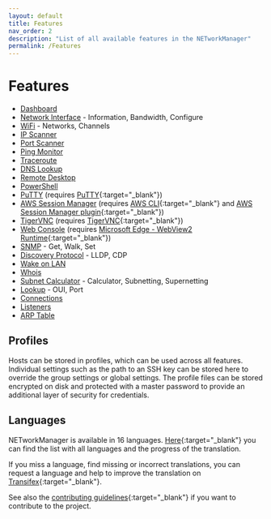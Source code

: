 ```yaml
---
layout: default
title: Features
nav_order: 2
description: "List of all available features in the NETworkManager"
permalink: /Features
---
```


# Features

- [Dashboard](Documentation/Application/Dashboard)
- [Network Interface](Documentation/Application/NetworkInterface) - Information, Bandwidth, Configure
- [WiFi](Documentation/Application/WiFi) - Networks, Channels
- [IP Scanner](Documentation/Application/IPScanner)
- [Port Scanner](Documentation/Application/PortScanner)
- [Ping Monitor](Documentation/Application/PingMonitor)
- [Traceroute](Documentation/Application/Traceroute)
- [DNS Lookup](Documentation/Application/DNSLookup)
- [Remote Desktop](Documentation/Application/RemoteDesktop)
- [PowerShell](Documentation/Application/PowerShell)
- [PuTTY](Documentation/Application/PuTTY) (requires [PuTTY](https://www.chiark.greenend.org.uk/~sgtatham/putty/latest.html){:target="\_blank"})
- [AWS Session Manager](Documentation/Application/AWSSessionManager) (requires [AWS CLI](https://aws.amazon.com/cli/){:target="\_blank"} and [AWS Session Manager plugin](https://docs.aws.amazon.com/systems-manager/latest/userguide/session-manager-working-with-install-plugin.html){:target="\_blank"})
- [TigerVNC](Documentation/Application/TigerVNC) (requires [TigerVNC](https://tigervnc.org/){:target="\_blank"})
- [Web Console](Documentation/Application/WebConsole) (requires [Microsoft Edge - WebView2 Runtime](https://developer.microsoft.com/en-us/microsoft-edge/webview2/){:target="\_blank"})
- [SNMP](Documentation/Application/SNMP) - Get, Walk, Set
- [Discovery Protocol](Documentation/Application/DiscoveryProtocol) - LLDP, CDP
- [Wake on LAN](Documentation/Application/WakeOnLAN)
- [Whois](Documentation/Application/Whois)
- [Subnet Calculator](Documentation/Application/SubnetCalculator) - Calculator, Subnetting, Supernetting
- [Lookup](Documentation/Application/Lookup) - OUI, Port
- [Connections](Documentation/Application/Connections)
- [Listeners](Documentation/Application/Listeners)
- [ARP Table](Documentation/Application/ARPTable)

## Profiles

Hosts can be stored in profiles, which can be used across all features. Individual settings such as the path to an SSH key can be stored here to override the group settings or global settings. The profile files can be stored encrypted on disk and protected with a master password to provide an additional layer of security for credentials.

## Languages

NETworkManager is available in 16 languages. [Here](https://www.transifex.com/BornToBeRoot/NETworkManager/dashboard/){:target="\_blank"} you can find the list with all languages and the progress of the translation.

If you miss a language, find missing or incorrect translations, you can request a language and help to improve the translation on [Transifex](https://www.transifex.com/BornToBeRoot/NETworkManager){:target="\_blank"}.

See also the [contributing guidelines](https://github.com/BornToBeRoot/NETworkManager/blob/main/CONTRIBUTING.md){:target="\_blank"} if you want to contribute to the project.
